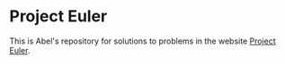 # Project Euler

This is Abel's repository for solutions to problems in the website
[Project Euler](https://wwww.projecteuler.net).
